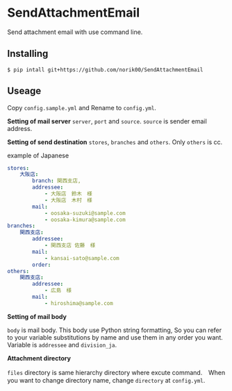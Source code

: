 # SendAttachmentEmail
Send attachment email with use command line.

## Installing
```
$ pip intall git+https://github.com/norik00/SendAttachmentEmail
```

## Useage
Copy `config.sample.yml` and Rename to `config.yml`.  

**Setting of mail server**
`server`, `port` and `source`. `source` is sender email address.

**Setting of send destination**
`stores`, `branches` and `others`. Only `others` is cc.

example of Japanese
```yaml
stores:
    大阪店:
        branch: 関西支店,
        addressee: 
            - 大阪店　鈴木　様
            - 大阪店　木村　様
        mail:
            - oosaka-suzuki@sample.com
            - oosaka-kimura@sample.com
branches:
    関西支店:
        addressee:
            - 関西支店 佐藤　様
        mail:
            - kansai-sato@sample.com
        order:
others:
    関西支店:
        addressee:
            - 広島　様
        mail:
            - hiroshima@sample.com
```

**Setting of mail body**

`body` is mail body. This body use Python string formatting, So you can refer to your variable substitutions by name and use them in any order you want.
Variable is `addressee` and `division_ja`.

**Attachment directory**

`files` directory is same hierarchy directory where excute command.　When you want to change directory name, change `directory` at `config.yml`.
